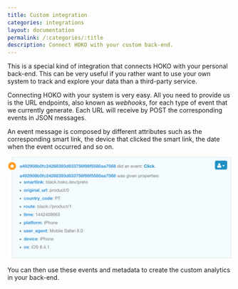 ```yaml
---
title: Custom integration
categories: integrations
layout: documentation
permalink: /:categories/:title
description: Connect HOKO with your custom back-end.
---
```


This is a special kind of integration that connects HOKO with your personal back-end. This can be very useful if you rather want to use your own system to track and explore your data than a third-party service.

Connecting HOKO with your system is very easy. All you need to provide us is the URL endpoints, also known as *webhooks*, for each type of event that we currently generate. Each URL will receive by POST the corresponding events in JSON messages.

An event message is composed by different attributes such as the corresponding smart link, the device that clicked the smart link, the date when the event occurred and so on.

![Event metadata](/assets/images/event_message.png)

You can then use these events and metadata to create the custom analytics in your back-end.

